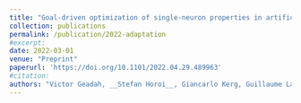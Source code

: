 ```yaml
---
title: "Goal-driven optimization of single-neuron properties in artificial networks reveals regularization role of neural diversity and adaptation"
collection: publications
permalink: /publication/2022-adaptation
#excerpt:
date: 2022-03-01
venue: "Preprint"
paperurl: 'https://doi.org/10.1101/2022.04.29.489963'
#citation:
authors: "Victor Geadah, __Stefan Horoi__, Giancarlo Kerg, Guillaume Lajoie, Guy Wolf"
---
```

